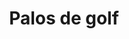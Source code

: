 ---
title: Palos de golf
date: 
draft: false

# descripcion
description : Palos de golf

materials: Plata 925

color: Plateado

dimensions: 1,8cm x 3cm

code: 02-14-0176

type: "Dijes"

categories: []

price: $11.530,00

price_eftvo: $9.800,00

# Images
# first image will be shown in the product page
images:
  # - image: "images/path_to_image"
  # La ubicacion de las imagenes es imagenes/Dijes/Dijes.Plata/02-14-0176-palos-de-golf
  - image: "./images/dijes/plata/02-14-0176-palos-de-golf.JPG"
---